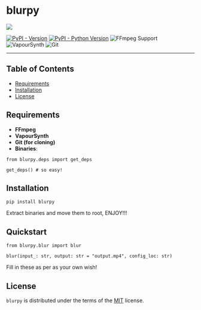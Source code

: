 # blurpy

![](icon/icon.png)

[![PyPI - Version](https://img.shields.io/pypi/v/blurpy.svg)](https://pypi.org/project/blurpy)
[![PyPI - Python Version](https://img.shields.io/pypi/pyversions/blurpy.svg)](https://pypi.org/project/blurpy)
![FFmpeg Support](https://img.shields.io/badge/FFmpeg-required-blue?logo=ffmpeg)
![VapourSynth](https://img.shields.io/badge/VapourSynth-%F0%9F%A7%AA_required-purple?style=flat-square&logoColor=white&color=purple)
![Git](https://img.shields.io/badge/Git-required-orange?logo=git)

-----

## Table of Contents

- [Requirements](#requirements)
- [Installation](#installation)
- [License](#license)

## Requirements

- **FFmpeg**
- **VapourSynth**
- **Git (for cloning)**
- **Binaries**: 
```
from blurpy.deps import get_deps

get_deps() # so easy!
```

## Installation

```console
pip install blurpy
```

Extract binaries and move them to root, ENJOY!!!

## Quickstart

```
from blurpy.blur import blur

blur(input_: str, output: str = "output.mp4", config_loc: str)
```

Fill in these as per as your own wish!

## License

`blurpy` is distributed under the terms of the [MIT](https://spdx.org/licenses/MIT.html) license.
